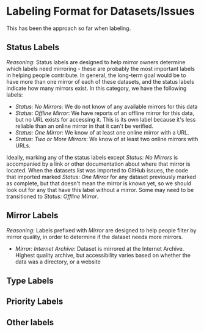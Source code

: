 # Labeling Format for Datasets/Issues
This has been the approach so far when labeling.

## Status Labels
*Reasoning*: Status labels are designed to help mirror owners determine which labels need mirroring - these are probably the most important labels in helping people contribute. In general, the long-term goal
would be to have more than one mirror of each of these datasets, and the status labels indicate how many mirrors exist. In this category, we have the following labels:

 * _Status: No Mirrors_: We do not know of any available mirrors for this data
 * _Status: Offline Mirror_: We have reports of an offline mirror for this data, but no URL exists for accessing it. This is its own label because it's less reliable than an online mirror in that it can't be verified.
 * _Status: One Mirror_: We know of at least one online mirror with a URL.
 * _Status: Two or More Mirrors_: We know of at least two online mirrors with URLs.
 
Ideally, marking any of the status labels except _Status: No Mirrors_ is accompanied by a link or other documentation about where that mirror is located. When the datasets list was imported to GitHub issues, the code that imported marked _Status: One Mirror_ for any dataset previously marked as complete, but that doesn't mean the mirror is *known* yet, so we should look out for any that have this label without a mirror. Some may need to be transitioned to _Status: Offline Mirror_.

## Mirror Labels
*Reasoning*: Labels prefixed with _Mirror_ are designed to help people filter by mirror quality, in order to determine if the dataset needs more mirrors.

 * _Mirror: Internet Archive_: Dataset is mirrored at the Internet Archive. Highest quality archive, but accessibility varies based on whether the data was a directory, or a website

## Type Labels

## Priority Labels

## Other labels

